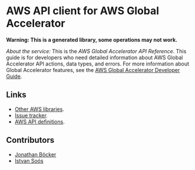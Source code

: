 # AWS API client for AWS Global Accelerator

**Warning: This is a generated library, some operations may not work.**

*About the service:*
This is the <i>AWS Global Accelerator API Reference</i>. This guide is for
developers who need detailed information about AWS Global Accelerator API
actions, data types, and errors. For more information about Global
Accelerator features, see the <a
href="https://docs.aws.amazon.com/global-accelerator/latest/dg/Welcome.html">AWS
Global Accelerator Developer Guide</a>.

## Links

- [Other AWS libraries](https://github.com/agilord/aws_client/tree/master/generated).
- [Issue tracker](https://github.com/agilord/aws_client/issues).
- [AWS API definitions](https://github.com/aws/aws-sdk-js/tree/master/apis).

## Contributors

- [Jonathan Böcker](https://github.com/Schwusch)
- [Istvan Soós](https://github.com/isoos)

